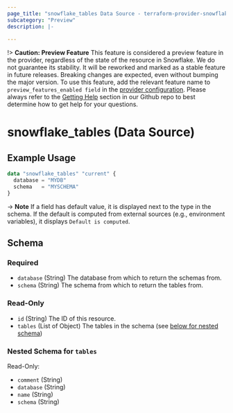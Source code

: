 ```yaml
---
page_title: "snowflake_tables Data Source - terraform-provider-snowflake"
subcategory: "Preview"
description: |-
  
---
```


!> **Caution: Preview Feature** This feature is considered a preview feature in the provider, regardless of the state of the resource in Snowflake. We do not guarantee its stability. It will be reworked and marked as a stable feature in future releases. Breaking changes are expected, even without bumping the major version. To use this feature, add the relevant feature name to `preview_features_enabled field` in the [provider configuration](https://registry.terraform.io/providers/Snowflake-Labs/snowflake/latest/docs#schema). Please always refer to the [Getting Help](https://github.com/Snowflake-Labs/terraform-provider-snowflake?tab=readme-ov-file#getting-help) section in our Github repo to best determine how to get help for your questions.

# snowflake_tables (Data Source)



## Example Usage

```terraform
data "snowflake_tables" "current" {
  database = "MYDB"
  schema   = "MYSCHEMA"
}
```

-> **Note** If a field has default value, it is displayed next to the type in the schema. If the default is computed from external sources (e.g., environment variables), it displays `Default is computed`.

<!-- schema generated by tfplugindocs -->
## Schema

### Required

- `database` (String) The database from which to return the schemas from.
- `schema` (String) The schema from which to return the tables from.

### Read-Only

- `id` (String) The ID of this resource.
- `tables` (List of Object) The tables in the schema (see [below for nested schema](#nestedatt--tables))

<a id="nestedatt--tables"></a>
### Nested Schema for `tables`

Read-Only:

- `comment` (String)
- `database` (String)
- `name` (String)
- `schema` (String)
